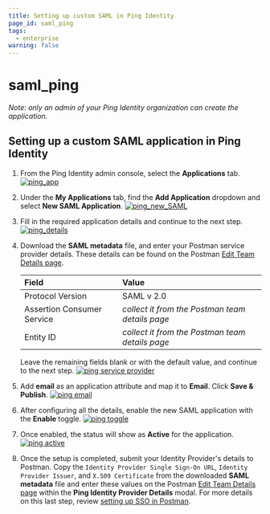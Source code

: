```yaml
---
title: Setting up custom SAML in Ping Identity
page_id: saml_ping
tags:
  - enterprise
warning: false
---
```


# saml\_ping

_Note: only an admin of your Ping Identity organization can create the application._

## Setting up a custom SAML application in Ping Identity

1. From the Ping Identity admin console, select the **Applications** tab. [![ping\_app](https://s3.amazonaws.com/postman-static-getpostman-com/postman-docs/ping_app)](https://s3.amazonaws.com/postman-static-getpostman-com/postman-docs/ping_app)
2. Under the **My Applications** tab, find the **Add Application** dropdown and select **New SAML Application**. [![ping\_new\_SAML](https://s3.amazonaws.com/postman-static-getpostman-com/postman-docs/ping_new_SAML)](https://s3.amazonaws.com/postman-static-getpostman-com/postman-docs/ping_new_SAML)
3. Fill in the required application details and continue to the next step. [![ping\_details](https://s3.amazonaws.com/postman-static-getpostman-com/postman-docs/ping_details)](https://s3.amazonaws.com/postman-static-getpostman-com/postman-docs/ping_details)
4. Download the **SAML metadata** file, and enter your Postman service provider details. These details can be found on the Postman [Edit Team Details page](https://go.postman.co/settings/team/general).

   | **Field** | **Value** |
   | :--- | :--- |
   | Protocol Version | SAML v 2.0 |
   | Assertion Consumer Service | _collect it from the Postman team details page_ |
   | Entity ID | _collect it from the Postman team details page_ |

   Leave the remaining fields blank or with the default value, and continue to the next step. [![ping service provider](https://s3.amazonaws.com/postman-static-getpostman-com/postman-docs/ping_service_provider)](https://s3.amazonaws.com/postman-static-getpostman-com/postman-docs/ping_service_provider)

5. Add **email** as an application attribute and map it to **Email**. Click **Save & Publish**. [![ping email](https://s3.amazonaws.com/postman-static-getpostman-com/postman-docs/ping_email)](https://s3.amazonaws.com/postman-static-getpostman-com/postman-docs/ping_email)
6. After configuring all the details, enable the new SAML application with the **Enable** toggle. [![ping toggle](https://s3.amazonaws.com/postman-static-getpostman-com/postman-docs/ping_toggle)](https://s3.amazonaws.com/postman-static-getpostman-com/postman-docs/ping_toggle)
7. Once enabled, the status will show as **Active** for the application. [![ping active](https://s3.amazonaws.com/postman-static-getpostman-com/postman-docs/ping_active)](https://s3.amazonaws.com/postman-static-getpostman-com/postman-docs/ping_active)
8. Once the setup is completed, submit your Identity Provider's details to Postman. Copy the `Identity Provider Single Sign-On URL`, `Identity Provider Issuer`, and `X.509 Certificate` from the downloaded **SAML metadata** file and enter these values on the Postman [Edit Team Details page](https://go.postman.co/settings/team/general) within the **Ping Identity Provider Details** modal. For more details on this last step, review [setting up SSO in Postman](https://github.com/kaustavdm/postman-docs-test/tree/b9c2cefa916197b408de633b2ecb1d256acf0a06/docs/enterprise/sso/admin_sso/README.md).

